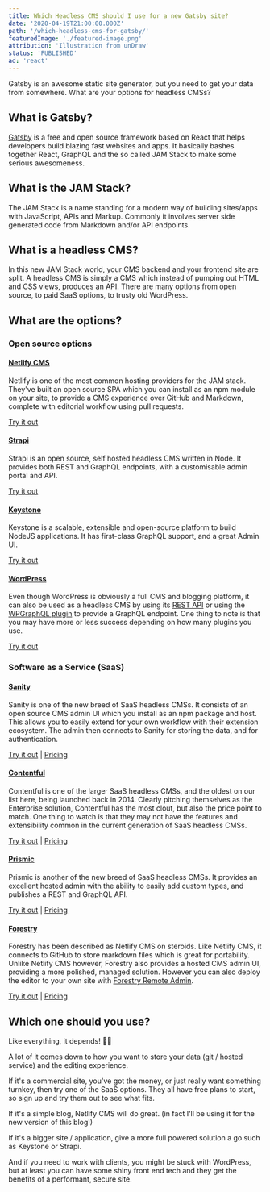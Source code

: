 ```yaml
---
title: Which Headless CMS should I use for a new Gatsby site?
date: '2020-04-19T21:00:00.000Z'
path: '/which-headless-cms-for-gatsby/'
featuredImage: './featured-image.png'
attribution: 'Illustration from unDraw'
status: 'PUBLISHED'
ad: 'react'
---
```


Gatsby is an awesome static site generator, but you need to get your data from somewhere. What are your options for headless CMSs?

## What is Gatsby?

[Gatsby](https://www.gatsbyjs.org/) is a free and open source framework based on React that helps developers build blazing fast websites and apps. It basically bashes together React, GraphQL and the so called JAM Stack to make some serious awesomeness.

## What is the JAM Stack?

The JAM Stack is a name standing for a modern way of building sites/apps with JavaScript, APIs and Markup. Commonly it involves server side generated code from Markdown and/or API endpoints.

## What is a headless CMS?

In this new JAM Stack world, your CMS backend and your frontend site are split. A headless CMS is simply a CMS which instead of pumping out HTML and CSS views, produces an API. There are many options from open source, to paid SaaS options, to trusty old WordPress.

## What are the options?

### Open source options

#### [Netlify CMS](https://www.netlifycms.org/)

Netlify is one of the most common hosting providers for the JAM stack. They've built an open source SPA which you can install as an npm module on your site, to provide a CMS experience over GitHub and Markdown, complete with editorial workflow using pull requests.

[Try it out](https://www.gatsbyjs.org/starters/netlify-templates/gatsby-starter-netlify-cms/)

#### [Strapi](https://strapi.io/)

Strapi is an open source, self hosted headless CMS written in Node. It provides both REST and GraphQL endpoints, with a customisable admin portal and API.

[Try it out](https://github.com/strapi/strapi-starter-gatsby-blog)

#### [Keystone](https://www.keystonejs.com/)

Keystone is a scalable, extensible and open-source platform to build NodeJS applications. It has first-class GraphQL support, and a great Admin UI.

[Try it out](https://www.gatsbyjs.org/docs/third-party-graphql/)

#### [WordPress](https://www.wordpress.org)

Even though WordPress is obviously a full CMS and blogging platform, it can also be used as a headless CMS by using its [REST API](https://developer.wordpress.org/rest-api/) or using the [WPGraphQL plugin](https://www.wpgraphql.com/) to provide a GraphQL endpoint. One thing to note is that you may have more or less success depending on how many plugins you use.

[Try it out](https://www.gatsbyjs.org/starters/GatsbyCentral/gatsby-starter-wordpress/)

### Software as a Service (SaaS)

#### [Sanity](https://sanity.io/)

Sanity is one of the new breed of SaaS headless CMSs. It consists of an open source CMS admin UI which you install as an npm package and host. This allows you to easily extend for your own workflow with their extension ecosystem. The admin then connects to Sanity for storing the data, and for authentication.

[Try it out](https://github.com/sanity-io/gatsby-source-sanity) |
[Pricing](https://www.sanity.io/pricing)

#### [Contentful](https://www.contentful.com/)

Contentful is one of the larger SaaS headless CMSs, and the oldest on our list here, being launched back in 2014. Clearly pitching themselves as the Enterprise solution, Contentful has the most clout, but also the price point to match. One thing to watch is that they may not have the features and extensibility common in the current generation of SaaS headless CMSs.

[Try it out](https://www.gatsbyjs.org/starters/contentful-userland/gatsby-contentful-starter/) |
[Pricing](https://www.contentful.com/pricing/)

#### [Prismic](https://prismic.io/)

Prismic is another of the new breed of SaaS headless CMSs. It provides an excellent hosted admin with the ability to easily add custom types, and publishes a REST and GraphQL API.

[Try it out](https://github.com/prismicio/gatsby-blog) |
[Pricing](https://prismic.io/pricing)

#### [Forestry](https://www.forestry.io/)

Forestry has been described as Netlify CMS on steroids. Like Netlify CMS, it connects to GitHub to store markdown files which is great for portability. Unlike Netlify CMS however, Forestry also provides a hosted CMS admin UI, providing a more polished, managed solution. However you can also deploy the editor to your own site with [Forestry Remote Admin](https://forestry.io/docs/editing/remote-admin/).

[Try it out](https://github.com/forestryio/gatsby-starter-blog) |
[Pricing](https://www.forestry.io/pricing/)

## Which one should you use?

Like everything, it depends! 🤷‍♂️

A lot of it comes down to how you want to store your data (git / hosted service) and the editing experience.

If it's a commercial site, you've got the money, or just really want something turnkey, then try one of the SaaS options. They all have free plans to start, so sign up and try them out to see what fits.

If it's a simple blog, Netlify CMS will do great. (in fact I'll be using it for the new version of this blog!)

If it's a bigger site / application, give a more full powered solution a go such as Keystone or Strapi.

And if you need to work with clients, you might be stuck with WordPress, but at least you can have some shiny front end tech and they get the benefits of a performant, secure site.
